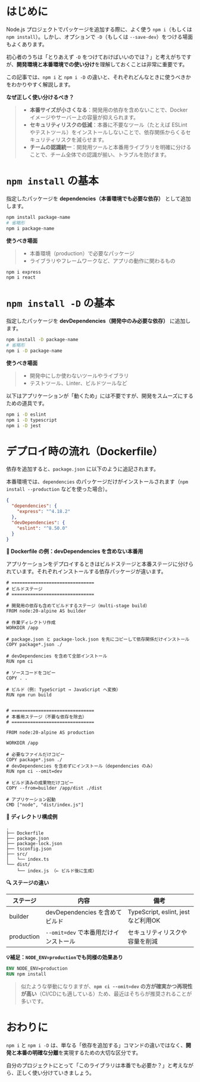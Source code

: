 # はじめに

Node.js プロジェクトでパッケージを追加する際に、よく使う `npm i`（もしくは `npm install`）。しかし、オプションで `-D`（もしくは `--save-dev`）をつける場面もよくあります。

初心者のうちは「とりあえず `-D` をつけておけばいいのでは？」と考えがちですが、**開発環境と本番環境での使い分け**を理解しておくことは非常に重要です。

この記事では、`npm i` と `npm i -D` の違いと、それぞれどんなときに使うべきかをわかりやすく解説します。

**なぜ正しく使い分けるべき？**

>* **本番サイズが小さくなる**：開発用の依存を含めないことで、Docker イメージやサーバー上の容量が抑えられます。
>* **セキュリティリスクの低減**：本番に不要なツール（たとえば ESLint やテストツール）をインストールしないことで、依存関係からくるセキュリティリスクを減らせます。
>* **チームの認識統一**：開発用ツールと本番用ライブラリを明確に分けることで、チーム全体での認識が揃い、トラブルを防げます。

# `npm install` の基本

指定したパッケージを **dependencies（本番環境でも必要な依存）** として追加します。

```bash
npm install package-name
# 省略形
npm i package-name
```

**使うべき場面**

>- 本番環境（production）で必要なパッケージ
>- ライブラリやフレームワークなど、アプリの動作に関わるもの

```bash
npm i express
npm i react
```

# `npm install -D` の基本

指定したパッケージを **devDependencies（開発中のみ必要な依存）** に追加します。

```bash
npm install -D package-name
# 省略形
npm i -D package-name
```

**使うべき場面**

>- 開発中にしか使わないツールやライブラリ
>- テストツール、Linter、ビルドツールなど

以下はアプリケーションが「動くため」には不要ですが、開発をスムーズにするための道具です。

```bash
npm i -D eslint
npm i -D typescript
npm i -D jest
```

# デプロイ時の流れ（Dockerfile）

依存を追加すると、`package.json` に以下のように追記されます。

本番環境では、`dependencies` のパッケージだけがインストールされます（`npm install --production` などを使った場合）。

```json
{
  "dependencies": {
    "express": "^4.18.2"
  },
  "devDependencies": {
    "eslint": "^8.50.0"
  }
}
```

**🐳 Dockerfile の例：devDependencies を含めない本番用**

アプリケーションをデプロイするときはビルドステージと本番ステージに分けられています。それぞれインストールする依存パッケージが違います。

```docker:Dockerfile
# ===============================
# ビルドステージ
# ===============================

# 開発用の依存も含めてビルドするステージ（multi-stage build）
FROM node:20-alpine AS builder

# 作業ディレクトリ作成
WORKDIR /app

# package.json と package-lock.json を先にコピーして依存関係だけインストール
COPY package*.json ./

# devDependencies を含めて全部インストール
RUN npm ci

# ソースコードをコピー
COPY . .

# ビルド（例: TypeScript → JavaScript へ変換）
RUN npm run build


# ===============================
# 本番用ステージ（不要な依存を除去）
# ===============================

FROM node:20-alpine AS production

WORKDIR /app

# 必要なファイルだけコピー
COPY package*.json ./
# devDependencies を含めずにインストール（dependencies のみ）
RUN npm ci --omit=dev

# ビルド済みの成果物だけコピー
COPY --from=builder /app/dist ./dist

# アプリケーション起動
CMD ["node", "dist/index.js"]
```

**📁 ディレクトリ構成例**

```
.
├── Dockerfile
├── package.json
├── package-lock.json
├── tsconfig.json
├── src/
│   └── index.ts
└── dist/
    └── index.js （← ビルド後に生成）
```

**🔍 ステージの違い**

| ステージ | 内容 | 備考 |
|----------|------|------|
| builder  | devDependencies を含めてビルド | TypeScript, eslint, jest など利用OK |
| production | `--omit=dev` で本番用だけインストール | セキュリティリスクや容量を削減 |

**💡補足：`NODE_ENV=production`でも同様の効果あり**

```Dockerfile
ENV NODE_ENV=production
RUN npm install
```

>似たような挙動になりますが、**`npm ci --omit=dev` の方が確実かつ再現性が高い**（CI/CDにも適している）ため、最近はそちらが推奨されることが多いです。

# おわりに

`npm i` と `npm i -D` は、単なる「依存を追加する」コマンドの違いではなく、**開発と本番の明確な分離**を実現するための大切な区分です。

自分のプロジェクトにとって「このライブラリは本番でも必要か？」と考えながら、正しく使い分けていきましょう。
